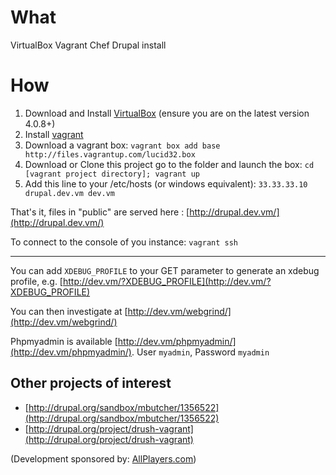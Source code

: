 # What
VirtualBox Vagrant Chef Drupal install


# How
1. Download and Install [VirtualBox](http://www.virtualbox.org/) (ensure you are on the latest version 4.0.8+)
2. Install [vagrant](http://vagrantup.com/v1/docs/getting-started/index.html)
3. Download a vagrant box:
    `vagrant box add base http://files.vagrantup.com/lucid32.box`
4. Download or Clone this project go to the folder and launch the box:
    `cd [vagrant project directory];
    vagrant up`
5. Add this line to your /etc/hosts (or windows equivalent):
    `33.33.33.10        drupal.dev.vm dev.vm`


That's it, files in "public" are served here : [http://drupal.dev.vm/](http://drupal.dev.vm/)

To connect to the console of you instance:
    `vagrant ssh`

--------

You can add `XDEBUG_PROFILE` to your GET parameter to generate an xdebug profile, e.g. [http://dev.vm/?XDEBUG_PROFILE](http://dev.vm/?XDEBUG_PROFILE)

You can then investigate at [http://dev.vm/webgrind/](http://dev.vm/webgrind/)

Phpmyadmin is available [http://dev.vm/phpmyadmin/](http://dev.vm/phpmyadmin/). User `myadmin`, Password `myadmin`

## Other projects of interest

*  [http://drupal.org/sandbox/mbutcher/1356522](http://drupal.org/sandbox/mbutcher/1356522)
*  [http://drupal.org/project/drush-vagrant](http://drupal.org/project/drush-vagrant)


(Development sponsored by: [AllPlayers.com](https://www.allplayers.com))
